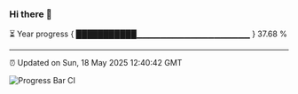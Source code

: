### Hi there 👋

⏳ Year progress { ███████████▁▁▁▁▁▁▁▁▁▁▁▁▁▁▁▁▁▁▁ } 37.68 %

---

⏰ Updated on Sun, 18 May 2025 12:40:42 GMT

![Progress Bar CI](https://github.com/liununu/liununu/workflows/Progress%20Bar%20CI/badge.svg)
